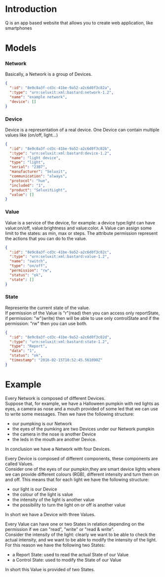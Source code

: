# Introduction
Q is an app based website that allows you to create web application, like smartphones

# Models

### Network
Basically, a Network is a group of Devices.
```json
{
  ":id": "8e9c8a3f-cd3c-41be-9a52-a2c6d0f3c82a",
  ":type": "urn:seluxit:xml:bastard:network-1.2",
  "name": "example network",
  "device": []
}
```

### Device
Device is a representation of a real device. One Device can contain multiple values like (on/off, light...)
```json
{
  ":id": "8e9c8a3f-cd3c-41be-9a52-a2c6d0f3c82b",
  ":type": "urn:seluxit:xml:bastard:device-1.2",
  "name": "light device",
  "type": "light",
  "serial": "23B7",
  "manufacturer": "Seluxit",
  "communication": "always",
  "protocol": "hue",
  "included": "1",
  "product": "SeluxitLight",
  "value": []
}
```

### Value
Value is a service of the device, for example: a device type:light can have value:on/off, value:brightness and value:color. A Value can assign some limit to the states: as min, max or steps.
The attribute permission represent the actions that you can do to the value.
```json
{
  ":id": "8e9c8a3f-cd3c-41be-9a52-a2c6d0f3c82c",
  ":type": "urn:seluxit:xml:bastard:value-1.2",
  "name": "switch",
  "type": "on/off",
  "permission": "rw",
  "status": "ok",
  "state": []
}
```

### State
Represente the current state of the value.<br/>
If permission of the Value is "r"(read) then you can access only reportState, if permission: "w"(write) then will be able to use only controlState and if the permission: "rw" then you can use both.
```json
{
  ":id": "8e9c8a3f-cd3c-41be-9a52-a2c6d0f3c82d",
  ":type": "urn:seluxit:xml:bastard:state-1.2",
  "type": "Report",
  "data": "1",
  "status": "ok",
  "timestamp": "2016-02-15T10:52:45.561090Z"
}
```

# Example
Every Network is composed of different Devices.<br/>
Suppose that, for example, we have a Halloween pumpkin with red lights as eyes, a camera as nose and a mouth provided of some led that we can use to write some messages. Then we have the following structure:

* our pumpking is our Network
* the eyes of the pumking are two Devices under our Network pumpkin
* the camera in the nose is another Device
* the leds in the mouth are another Device.

In conclusion we have a Network with four Devices.

Every Device is composed of different components, these components are called Values.<br/>
Consider one of the eyes of our pumpkin,they are smart device lights where we can provide different colours (RGB), different intensity and turn them on and off. This means that for each light we have the following structure:

* our light is our Device
* the colour of the light is value
* the intensity of the light is another value
* the possibility to turn the light on or off is another value

In short we have a Device with three Values.

Every Value can have one or two States in relation depending on the permission if we can "read", "write" or "read & write".<br/>
Consider the intensity of the light: clearly we want to be able to check the actual intensity, and we want to be able to modify the intensity of the light. For this reason we have the following two States:

* a Report State: used to read the actual State of our Value
* a Control State: used to modify the State of our Value

In short this Value is provided of two States.
